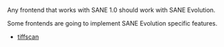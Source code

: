 Any frontend that works with SANE 1.0 should work
with SANE Evolution.

Some frontends are going to implement SANE Evolution
specific features.

  * [tiffscan](http://code.google.com/p/sane-evolution/downloads/list)